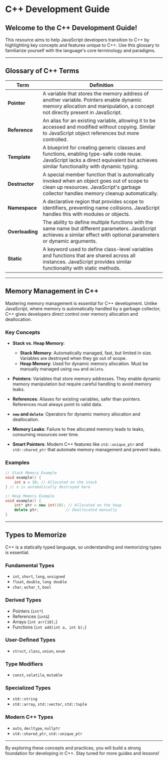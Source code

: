 # C++ Development Guide

## Welcome to the C++ Development Guide!

This resource aims to help JavaScript developers transition to C++ by highlighting key concepts and features unique to C++. Use this glossary to familiarize yourself with the language's core terminology and paradigms.

---

## Glossary of C++ Terms

| **Term**         | **Definition**                                                                                                                                          |
|-------------------|----------------------------------------------------------------------------------------------------------------------------------------------------------|
| **Pointer**       | A variable that stores the memory address of another variable. Pointers enable dynamic memory allocation and manipulation, a concept not directly present in JavaScript. |
| **Reference**     | An alias for an existing variable, allowing it to be accessed and modified without copying. Similar to JavaScript object references but more controlled. |
| **Template**      | A blueprint for creating generic classes and functions, enabling type-safe code reuse. JavaScript lacks a direct equivalent but achieves similar functionality with dynamic typing. |
| **Destructor**    | A special member function that is automatically invoked when an object goes out of scope to clean up resources. JavaScript's garbage collector handles memory cleanup automatically. |
| **Namespace**     | A declarative region that provides scope to identifiers, preventing name collisions. JavaScript handles this with modules or objects. |
| **Overloading**   | The ability to define multiple functions with the same name but different parameters. JavaScript achieves a similar effect with optional parameters or dynamic arguments. |
| **Static**        | A keyword used to define class-level variables and functions that are shared across all instances. JavaScript provides similar functionality with static methods. |

---

## Memory Management in C++

Mastering memory management is essential for C++ development. Unlike JavaScript, where memory is automatically handled by a garbage collector, C++ gives developers direct control over memory allocation and deallocation.

### Key Concepts

- **Stack vs. Heap Memory**:
  - **Stack Memory**: Automatically managed, fast, but limited in size. Variables are destroyed when they go out of scope.
  - **Heap Memory**: Used for dynamic memory allocation. Must be manually managed using `new` and `delete`.

- **Pointers**: Variables that store memory addresses. They enable dynamic memory manipulation but require careful handling to avoid memory leaks.

- **References**: Aliases for existing variables, safer than pointers. References must always point to valid data.

- **`new` and `delete`**: Operators for dynamic memory allocation and deallocation.

- **Memory Leaks**: Failure to free allocated memory leads to leaks, consuming resources over time.

- **Smart Pointers**: Modern C++ features like `std::unique_ptr` and `std::shared_ptr` that automate memory management and prevent leaks.

### Examples

```cpp
// Stack Memory Example
void example() {
    int x = 10; // Allocated on the stack
} // x is automatically destroyed here

// Heap Memory Example
void example() {
    int* ptr = new int(10); // Allocated on the heap
    delete ptr;            // Deallocated manually
}
```

---

## Types to Memorize

C++ is a statically typed language, so understanding and memorizing types is essential.

### Fundamental Types
- `int`, `short`, `long`, `unsigned`
- `float`, `double`, `long double`
- `char`, `wchar_t`, `bool`

### Derived Types
- Pointers (`int*`)
- References (`int&`)
- Arrays (`int arr[10];`)
- Functions (`int add(int a, int b);`)

### User-Defined Types
- `struct`, `class`, `union`, `enum`

### Type Modifiers
- `const`, `volatile`, `mutable`

### Specialized Types
- `std::string`
- `std::array`, `std::vector`, `std::tuple`

### Modern C++ Types
- `auto`, `decltype`, `nullptr`
- `std::shared_ptr`, `std::unique_ptr`

---

By exploring these concepts and practices, you will build a strong foundation for developing in C++. Stay tuned for more guides and lessons!
